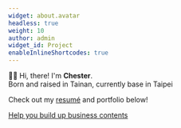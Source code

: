 ```yaml
---
widget: about.avatar
headless: true
weight: 10
author: admin
widget_id: Project
enableInlineShortcodes: true
---
```


👋🏻 Hi, there! I'm **Chester**. <br>
Born and raised in Tainan, currently base in Taipei <br>
<!-- life components: 🌅 🎸 🎧 🐶 📺 💻 🚴🏼 -->
<!-- <i class="fa-brands fa-spotify" style="color: #146aff;"></i> -->
Check out my [resumé](/about/) and portfolio below!

<div>
<a href="/about/#contact" class="cta-button {{ .Get "style" }}">
    Help you build up business contents <i class="fa-solid fa-arrow-turn-down"></i>
  </a>
</div>




<!-- {style="font-size: 1.5rem; background: #FFB76B; background: linear-gradient(to right, #FFB76B 20%, #FFA73D 30%, #FF7C00 60%, #FF2204 100%); -webkit-background-clip: text; -webkit-text-fill-color: transparent;"} -->

